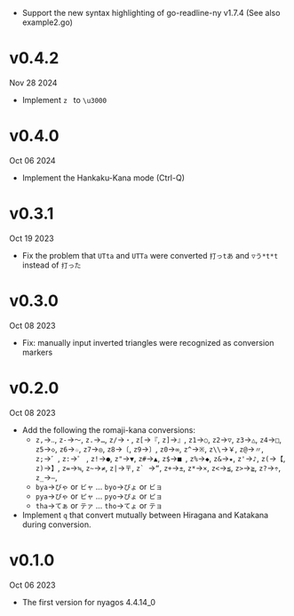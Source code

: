 - Support the new syntax highlighting of go-readline-ny v1.7.4 (See also example2.go)

v0.4.2
======
Nov 28 2024

- Implement `z ` to `\u3000`

v0.4.0
======
Oct 06 2024

- Implement the Hankaku-Kana mode (Ctrl-Q)

v0.3.1
======
Oct 19 2023

- Fix the problem that `UTta` and `UTTa` were converted `打っtあ` and `▽う*t*t` instead of `打った`

v0.3.0
======
Oct 08 2023

- Fix: manually input inverted triangles were recognized as conversion markers

v0.2.0
======
Oct 08 2023

- Add the following the romaji-kana conversions:
    - `z,`→`‥`, `z-`→`～`, `z.`→`…`, `z/`→`・`, `z[`→`『`, `z]`→`』`,
        `z1`→`○`, `z2`→`▽`, `z3`→`△`, `z4`→`□`, `z5`→`◇`,
        `z6`→`☆`, `z7`→`◎`, `z8`→`〔`, `z9`→`〕`, `z0`→`∞`,
        `z^`→`※`, `z\\`→`￥`, `z@`→`〃`, `z;`→`゛`, `z:`→`゜` ,
        `z!`→`●`, `z"`→`▼`, `z#`→`▲`, `z$`→`■ `, `z%`→`◆`,
        `z&`→`★`, `z'`→`♪`, `z(`→`【`, `z)`→`】`, `z=`→`≒`,
        `z~`→`≠`, `z|`→`〒`, ``z` ``→`“`, `z+`→`±`, `z*`→`×`,
        `z<`→`≦`, `z>`→`≧`, `z?`→`÷`, `z_`→`―`,
    - `bya`→`びゃ` or `ビャ` ... `byo`→`びょ` or `ビョ`
    - `pya`→`ぴゃ` or `ピャ` ... `pyo`→`ぴょ` or `ピョ`
    - `tha`→`てぁ` or `テァ` ... `tho`→`てょ` or `テョ`
- Implement `q` that convert mutually between Hiragana and Katakana during conversion.

v0.1.0
======
Oct 06 2023

- The first version for nyagos 4.4.14\_0
